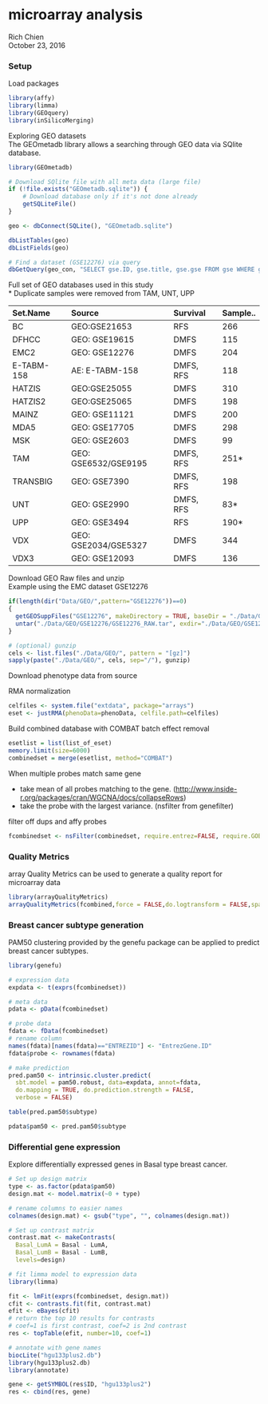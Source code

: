 # microarray analysis
Rich Chien  
October 23, 2016  



### Setup

Load packages


```r
library(affy)   
library(limma)
library(GEOquery)
library(inSilicoMerging)
```


Exploring GEO datasets  
The GEOmetadb library allows a searching through GEO data via SQlite database.

```r
library(GEOmetadb)

# Download SQlite file with all meta data (large file)
if (!file.exists("GEOmetadb.sqlite")) {
    # Download database only if it's not done already
    getSQLiteFile()
}

geo <- dbConnect(SQLite(), "GEOmetadb.sqlite")

dbListTables(geo)
dbListFields(geo)

# Find a dataset (GSE12276) via query
dbGetQuery(geo_con, "SELECT gse.ID, gse.title, gse.gse FROM gse WHERE gse.gse='GSE12276';")
```


Full set of GEO databases used in this study  
\* Duplicate samples were removed from TAM, UNT, UPP


|Set.Name   |Source               |Survival  |Sample.. |
|:----------|:--------------------|:---------|:--------|
|BC         |GEO:GSE21653         |RFS       |266      |
|DFHCC      |GEO: GSE19615        |DMFS      |115      |
|EMC2       |GEO: GSE12276        |DMFS      |204      |
|E-TABM-158 |AE: E-TABM-158       |DMFS, RFS |118      |
|HATZIS     |GEO:GSE25055         |DMFS      |310      |
|HATZIS2    |GEO:GSE25065         |DMFS      |198      |
|MAINZ      |GEO: GSE11121        |DMFS      |200      |
|MDA5       |GEO: GSE17705        |DMFS      |298      |
|MSK        |GEO: GSE2603         |DMFS      |99       |
|TAM        |GEO: GSE6532/GSE9195 |DMFS, RFS |251*     |
|TRANSBIG   |GEO: GSE7390         |DMFS, RFS |198      |
|UNT        |GEO: GSE2990         |DMFS, RFS |83*      |
|UPP        |GEO: GSE3494         |RFS       |190*     |
|VDX        |GEO: GSE2034/GSE5327 |DMFS      |344      |
|VDX3       |GEO: GSE12093        |DMFS      |136      |


Download GEO Raw files and unzip  
Example using the EMC dataset GSE12276


```r
if(length(dir("Data/GEO/",pattern="GSE12276"))==0)
{
  getGEOSuppFiles("GSE12276", makeDirectory = TRUE, baseDir = "./Data/GEO/")
  untar("./Data/GEO/GSE12276/GSE12276_RAW.tar", exdir="./Data/GEO/GSE12276/", tar=Sys.getenv("TAR"))
}

# (optional) gunzip
cels <- list.files("./Data/GEO/", pattern = "[gz]")
sapply(paste("./Data/GEO/", cels, sep="/"), gunzip)
```

Download phenotype data from source


RMA normalization


```r
celfiles <- system.file("extdata", package="arrays")
eset <- justRMA(phenoData=phenoData, celfile.path=celfiles)
```

Build combined database with COMBAT batch effect removal 


```r
esetlist = list(list_of_eset)
memory.limit(size=6000)
combinedset = merge(esetlist, method="COMBAT")
```

When multiple probes match same gene
* take mean of all probes matching to the gene. (http://www.inside-r.org/packages/cran/WGCNA/docs/collapseRows)
* take the probe with the largest variance. (nsfilter from genefilter)

filter off dups and affy probes

```r
fcombinedset <- nsFilter(combinedset, require.entrez=FALSE, require.GOBP=FALSE, require.GOCC=FALSE, require.GOMF=FALSE, require.CytoBand=FALSE, remove.dupEntrez=TRUE, var.func=IQR, var.cutoff=0.5, var.filter=FALSE, filterByQuantile=FALSE, feature.exclude="^AFFX")
```


### Quality Metrics  

array Quality Metrics can be used to generate a quality report for microarray data


```r
library(arrayQualityMetrics)
arrayQualityMetrics(fcombined,force = FALSE,do.logtransform = FALSE,spatial = FALSE)
```


### Breast cancer subtype generation  

PAM50 clustering provided by the genefu package can be applied to predict breast cancer subtypes.


```r
library(genefu)

# expression data
expdata <- t(exprs(fcombinedset))

# meta data
pdata <- pData(fcombinedset)

# probe data
fdata <- fData(fcombinedset)
# rename column
names(fdata)[names(fdata)=="ENTREZID"] <- "EntrezGene.ID"
fdata$probe <- rownames(fdata)

# make prediction
pred.pam50 <- intrinsic.cluster.predict(
  sbt.model = pam50.robust, data=expdata, annot=fdata, 
  do.mapping = TRUE, do.prediction.strength = FALSE, 
  verbose = FALSE)

table(pred.pam50$subtype)

pdata$pam50 <- pred.pam50$subtype
```


### Differential gene expression  

Explore differentially expressed genes in Basal type breast cancer.


```r
# Set up design matrix
type <- as.factor(pdata$pam50)
design.mat <- model.matrix(~0 + type)

# rename columns to easier names
colnames(design.mat) <- gsub("type", "", colnames(design.mat))

# Set up contrast matrix
contrast.mat <- makeContrasts(
  Basal_LumA = Basal - LumA, 
  Basal_LumB = Basal - LumB, 
  levels=design)

# fit limma model to expression data
library(limma)

fit <- lmFit(exprs(fcombinedset, design.mat))
cfit <- contrasts.fit(fit, contrast.mat)
efit <- eBayes(cfit)
# return the top 10 results for contrasts
# coef=1 is first contrast, coef=2 is 2nd contrast
res <- topTable(efit, number=10, coef=1)

# annotate with gene names
biocLite("hgu133plus2.db")
library(hgu133plus2.db)
library(annotate)

gene <- getSYMBOL(res$ID, "hgu133plus2")
res <- cbind(res, gene)
```





